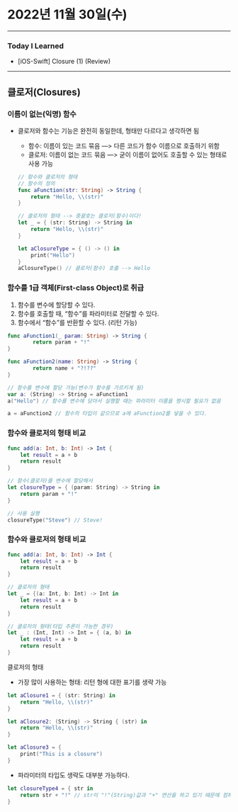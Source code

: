 # 2022년 11월 30일(수)

----

### Today I Learned 

- [iOS-Swift] Closure (1) (Review)

---

## 클로저(Closures)

### **이름이 없는(익명) 함수**

- 클로저와 함수는 기능은 완전히 동일한데, 형태만 다르다고 생각하면 됨

  - 함수: 이름이 있는 코드 묶음 —> 다른 코드가 함수 이름으로 호출하기 위함
  - 클로저: 이름이 없는 코드 묶음 —> 굳이 이름이 없어도 호출할 수 있는 형태로 사용 가능

  ```swift
  // 함수와 클로저의 형태
  // 함수의 정의 
  func aFunction(str: String) -> String {
      return "Hello, \\(str)"
  }
  
  // 클로저의 형태 --> 중괄호는 클로저(함수)이다!
  let _ = { (str: String) -> String in
      return "Hello, \\(str)"
  }
  
  let aClosureType = { () -> () in
      print("Hello")
  }
  aClosureType() // 클로저(함수) 호출 --> Hello
  ```

### 함수를 1급 객체(First-class Object)로 취급

1. 함수를 변수에 할당할 수 있다.
2. 함수를 호출할 때, “함수”를 파라미터로 전달할 수 있다.
3. 함수에서 “함수”를 반환할 수 있다. (리턴 가능)

```swift
func aFunction1(_ param: String) -> String {
		return param + "!"
}

func aFunction2(name: String) -> String {
		return name + "?!??" 
}

// 함수를 변수에 할당 가능(변수가 함수를 가르키게 됨)
var a: (String) -> String = aFunction1 
a("Hello") // 함수를 변수에 담아서 실행할 때는 파라미터 이름을 명시할 필요가 없음

a = aFunction2 // 함수의 타입이 같으므로 a에 aFunction2를 넣을 수 있다.
```

### 함수와 클로저의 형태 비교

```swift
func add(a: Int, b: Int) -> Int {
    let result = a + b
    return result
}

// 함수(클로저)를 변수에 할당해서
let closureType = { (param: String) -> String in
    return param + "!"
}

// 사용 실행
closureType("Steve") // Steve!
```

### 함수와 클로저의 형태 비교

```swift
func add(a: Int, b: Int) -> Int {
    let result = a + b
    return result
}

// 클로저의 형태
let _ = {(a: Int, b: Int) -> Int in
    let result = a + b
    return result
}

// 클로저의 형태(타입 추론이 가능한 경우)
let _ : (Int, Int) -> Int = { (a, b) in
    let result = a + b
    return result
}
```

클로저의 형태

- 가장 많이 사용하는 형태: 리턴 형에 대한 표기를 생략 가능

```swift
let aClosure1 = { (str: String) in
    return "Hello, \\(str)"
}

let aClosure2: (String) -> String { (str) in
    return "Hello, \\(str)"
}

let aClosure3 = {
    print("This is a closure")
}
```

- 파라미터의 타입도 생략도 대부분 가능하다.

```swift
let closureType4 = { str in
    return str + "!" // str이 "!"(String)값과 "+" 연산을 하고 있기 때문에 컴파일러가 str이 String 타입이라는 것을 추론 가능(Swift에서는 같은 타입끼리 연산 가능)
}
```